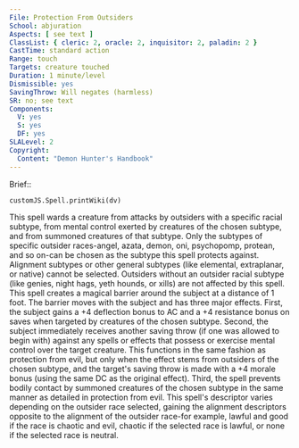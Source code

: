 ```yaml
---
File: Protection From Outsiders
School: abjuration
Aspects: [ see text ]
ClassList: { cleric: 2, oracle: 2, inquisitor: 2, paladin: 2 }
CastTime: standard action
Range: touch
Targets: creature touched
Duration: 1 minute/level
Dismissible: yes
SavingThrow: Will negates (harmless)
SR: no; see text
Components:
  V: yes
  S: yes
  DF: yes
SLALevel: 2
Copyright:
  Content: "Demon Hunter's Handbook"
---
```

Brief:: 

```dataviewjs
customJS.Spell.printWiki(dv)
```

This spell wards a creature from attacks by outsiders with a specific racial subtype, from mental control exerted by creatures of the chosen subtype, and from summoned creatures of that subtype. Only the subtypes of specific outsider races-angel, azata, demon, oni, psychopomp, protean, and so on-can be chosen as the subtype this spell protects against. Alignment subtypes or other general subtypes (like elemental, extraplanar, or native) cannot be selected. Outsiders without an outsider racial subtype (like genies, night hags, yeth hounds, or xills) are not affected by this spell.  This spell creates a magical barrier around the subject at a distance of 1 foot. The barrier moves with the subject and has three major effects.  First, the subject gains a +4 deflection bonus to AC and a +4 resistance bonus on saves when targeted by creatures of the chosen subtype.  Second, the subject immediately receives another saving throw (if one was allowed to begin with) against any spells or effects that possess or exercise mental control over the target creature. This functions in the same fashion as protection from evil, but only when the effect stems from outsiders of the chosen subtype, and the target's saving throw is made with a +4 morale bonus (using the same DC as the original effect).  Third, the spell prevents bodily contact by summoned creatures of the chosen subtype in the same manner as detailed in protection from evil.  This spell's descriptor varies depending on the outsider race selected, gaining the alignment descriptors opposite to the alignment of the outsider race-for example, lawful and good if the race is chaotic and evil, chaotic if the selected race is lawful, or none if the selected race is neutral.
